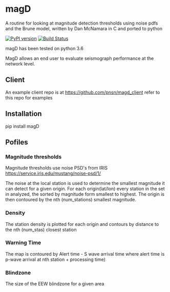 # magD
A routine for looking at magnitude detection thresholds using noise pdfs and
the Brune model, written by Dan McNamara in C and ported to python

[![PyPI version](https://badge.fury.io/py/MagD.svg)](https://badge.fury.io/py/MagD)
[![Build Status](https://travis-ci.org/travis-ci/travis-web.svg?branch=master)](https://travis-ci.org/travis-ci/travis-web)

magD has been tested on python 3.6

MagD allows an end user to evaluate seismograph performance at the network level.

## Client

An example client repo is at https://github.com/pnsn/magd_client refer to this repo for examples


## Installation
pip install magD


## Pofiles
### Magnitude thresholds
Magnitude thresholds use noise PSD's from IRIS https://service.iris.edu/mustang/noise-psd/1/

The noise at the local station is used to determine the smallest magnitude it can detect for a given origin. For each origin(lat/lon) every station in the set in analyzed, the sorted by magnitude form smallest to highest. The origin is then contoured by the nth (num_stations) smallest magnitude.

### Density
The station density is plotted for each origin and contours by distance to the nth (num_stas) closest station

### Warning Time
The map is contoured by Alert time - S wave arrival time where alert time is p-wave arrival at nth station + processing time)

### Blindzone 
The size of the EEW blindzone for a given area


